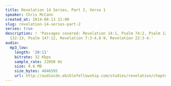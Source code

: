 ```yaml
---
title: Revelation 14 Series, Part 2, Verse 1
speaker: Chris McCann
created_at: 2014-08-13 21:00
slug: revelation-14-series-part-2
series: true
description: ! 'Passages covered: Revelation 14:1, Psalm 74:2, Psalm 125:1, Psalm
  132:13, Psalm 147:12, Revelation 7:3-4,8-9, Revelation 22:3-4.'
audio:
  mp3_low:
    length: '20:11'
    bitrate: 32 Kbps
    sample_rate: 22050 Hz
    size: 4.6 MB
    size_bytes: 4846595
    url: http://audiocdn.ebiblefellowship.com/studies/revelation/chapter-14/2014.08.13_McCann_-_Revelation_14_Series_Part_2.mp3
---
```


